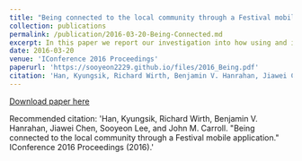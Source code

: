 ```yaml
---
title: "Being connected to the local community through a Festival mobile application"
collection: publications
permalink: /publication/2016-03-20-Being-Connected.md
excerpt: In this paper we report our investigation into how using and interacting with a local festival mobile app enhanced users’ festival experiences and connected them to other local users and their community. We explored the relationship between users’ perceived basic affordances of mobile technology, perceived opportunities of the festival app, and three elements that sustain the local community — attachment, engagement, and social support networks. Based on the usage logs of 348 active users, as well as survey responses from 80 users, we present a mobile-mediated local community framework and found that engagement is a key mediator of mobile experiences and facets of community.
date: 2016-03-20
venue: 'IConference 2016 Proceedings'
paperurl: 'https://sooyeon2229.github.io/files/2016_Being.pdf'
citation: 'Han, Kyungsik, Richard Wirth, Benjamin V. Hanrahan, Jiawei Chen, Sooyeon Lee, and John M. Carroll. "Being connected to the local community through a Festival mobile application." IConference 2016 Proceedings (2016).' 
---
```


[Download paper here](https://sooyeon2229.github.io/files/2016_Being.pdf)

Recommended citation: 'Han, Kyungsik, Richard Wirth, Benjamin V. Hanrahan, Jiawei Chen, Sooyeon Lee, and John M. Carroll. "Being connected to the local community through a Festival mobile application." IConference 2016 Proceedings (2016).'
